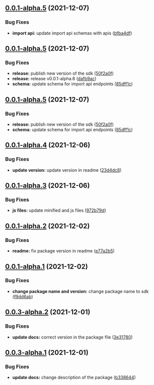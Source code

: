 ## [0.0.1-alpha.5](https://github.com/apimatic/apimatic-sdk-for-js/compare/v0.0.1-alpha.4...v0.0.1-alpha.5) (2021-12-07)


### Bug Fixes

* **import api:** update import api schemas with apis ([bfba4df](https://github.com/apimatic/apimatic-sdk-for-js/commit/bfba4df29f764520849d45caf518bfaccd161415))

## [0.0.1-alpha.5](https://github.com/apimatic/apimatic-sdk-for-js/compare/v0.0.1-alpha.4...v0.0.1-alpha.5) (2021-12-07)


### Bug Fixes

* **release:** publish new version of the sdk ([50f2a0f](https://github.com/apimatic/apimatic-sdk-for-js/commit/50f2a0fcf2bd932dfb4c1d8d0470e73c0b94012c))
* **release:** release v0.0.1-alpha.6 ([dafb9ac](https://github.com/apimatic/apimatic-sdk-for-js/commit/dafb9ace1b061f70511d7e02b53cb1635513358e))
* **schema:** update schema for import api endpoints ([85dff1c](https://github.com/apimatic/apimatic-sdk-for-js/commit/85dff1c9c548c43d20d81e93ef930d843cff34a3))

## [0.0.1-alpha.5](https://github.com/apimatic/apimatic-sdk-for-js/compare/v0.0.1-alpha.4...v0.0.1-alpha.5) (2021-12-07)


### Bug Fixes

* **release:** publish new version of the sdk ([50f2a0f](https://github.com/apimatic/apimatic-sdk-for-js/commit/50f2a0fcf2bd932dfb4c1d8d0470e73c0b94012c))
* **schema:** update schema for import api endpoints ([85dff1c](https://github.com/apimatic/apimatic-sdk-for-js/commit/85dff1c9c548c43d20d81e93ef930d843cff34a3))

## [0.0.1-alpha.4](https://github.com/apimatic/apimatic-sdk-for-js/compare/v0.0.1-alpha.3...v0.0.1-alpha.4) (2021-12-06)


### Bug Fixes

* **update version:** update version in readme ([23d4dc8](https://github.com/apimatic/apimatic-sdk-for-js/commit/23d4dc82930f4efc34805dfdbdb2bcafe0aef211))

## [0.0.1-alpha.3](https://github.com/apimatic/apimatic-sdk-for-js/compare/v0.0.1-alpha.2...v0.0.1-alpha.3) (2021-12-06)


### Bug Fixes

* **js files:** update minified and js files ([972b79d](https://github.com/apimatic/apimatic-sdk-for-js/commit/972b79d1b975b0be1bc9134f85420bc3c89bbdeb))

## [0.0.1-alpha.2](https://github.com/apimatic/apimatic-sdk-for-js/compare/v0.0.1-alpha.1...v0.0.1-alpha.2) (2021-12-02)


### Bug Fixes

* **readme:** fix package version in readme ([e77a2b5](https://github.com/apimatic/apimatic-sdk-for-js/commit/e77a2b58faf7043eadc5ce8ac595b0cd9633f39f))

## [0.0.1-alpha.1](https://github.com/apimatic/apimatic-sdk-for-js/compare/v0.0.0...v0.0.1-alpha.1) (2021-12-02)


### Bug Fixes

* **change package name and version:** change package name to sdk ([f9dd6ab](https://github.com/apimatic/apimatic-sdk-for-js/commit/f9dd6ab30e92213eff43a34af40b83e793cd5ba1))

## [0.0.3-alpha.2](https://github.com/apimatic/apimatic-sdk-for-js/compare/v0.0.3-alpha.1...v0.0.3-alpha.2) (2021-12-01)


### Bug Fixes

* **update docs:** correct version in the package file ([3e31780](https://github.com/apimatic/apimatic-sdk-for-js/commit/3e31780a2717ead1127e342947c58049a136451d))

## [0.0.3-alpha.1](https://github.com/apimatic/apimatic-sdk-for-js/compare/v0.0.2...v0.0.3-alpha.1) (2021-12-01)


### Bug Fixes

* **update docs:** change description of the package ([b338644](https://github.com/apimatic/apimatic-sdk-for-js/commit/b33864401de711c4e8a2709c13157831ef5676e2))
